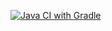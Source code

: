 [![Java CI with Gradle](https://github.com/EkaterinaKoro/selenium/actions/workflows/blank.yml/badge.svg)](https://github.com/EkaterinaKoro/selenium/actions/workflows/blank.yml)